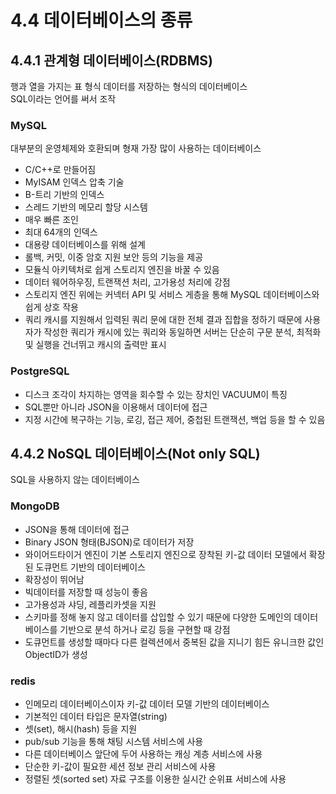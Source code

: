 # 4.4 데이터베이스의 종류  

## 4.4.1 관계형 데이터베이스(RDBMS)  
행과 열을 가지는 표 형식 데이터를 저장하는 형식의 데이터베이스  
SQL이라는 언어를 써서 조작  

### MySQL  
대부분의 운영체제와 호환되며 형재 가장 많이 사용하는 데이터베이스  
* C/C++로 만들어짐  
* MyISAM 인덱스 압축 기술  
* B-트리 기반의 인덱스  
* 스레드 기반의 메모리 할당 시스템  
* 매우 빠른 조인  
* 최대 64개의 인덱스  
* 대용량 데이터베이스를 위해 설계
* 롤백, 커밋, 이중 암호 지원 보안 등의 기능을 제공  
* 모듈식 아키텍처로 쉽게 스토리지 엔진을 바꿀 수 있음  
* 데이터 웨어하우징, 트랜잭션 처리, 고가용성 처리에 강점  
* 스토리지 엔진 위에는 커넥터 API 및 서비스 게층을 통해 MySQL 데이터베이스와 쉽게 상호 작용  
* 쿼리 캐시를 지원해서 입력된 쿼리 문에 대한 전체 결과 집합을 정하기 때문에 사용자가 작성한 쿼리가 캐시에 있는 쿼리와 동일하면 서버는 단순히 구문 분석, 최적화 및 실행을 건너뛰고 캐시의 출력만 표시  

### PostgreSQL  
* 디스크 조각이 차지하는 영역을 회수할 수 있는 장치인 VACUUM이 특징  
* SQL뿐만 아니라 JSON을 이용해서 데이터에 접근  
* 지정 시간에 복구하는 기능, 로깅, 접근 제어, 중첩된 트랜잭션, 백업 등을 할 수 있음  

## 4.4.2 NoSQL 데이터베이스(Not only SQL)  
SQL을 사용하지 않는 데이터베이스  

### MongoDB  
* JSON을 통해 데이터에 접근
* Binary JSON 형태(BJSON)로 데이터가 저장
* 와이어드타이거 엔진이 기본 스토리지 엔진으로 장착된 키-값 데이터 모델에서 확장된 도큐먼트 기반의 데이터베이스  
* 확장성이 뛰어남  
* 빅데이터를 저장할 때 성능이 좋음  
* 고가용성과 샤딩, 레플리카셋을 지원  
* 스키마를 정해 놓지 않고 데이터를 삽입할 수 있기 때문에 다양한 도메인의 데이터베이스를 기반으로 분석 하거나 로깅 등을 구현할 때 강점  
* 도큐먼트를 생성할 때마다 다른 컬렉션에서 중복된 값을 지니기 힘든 유니크한 값인 ObjectID가 생성  

### redis  
* 인메모리 데이터베이스이자 키-값 데이터 모델 기반의 데이터베이스  
* 기본적인 데이터 타입은 문자열(string)  
* 셋(set), 해시(hash) 등을 지원  
* pub/sub 기능을 통해 채팅 시스템 서비스에 사용  
* 다른 데이터베이스 앞단에 두어 사용하는 캐싱 계층 서비스에 사용  
* 단순한 키-값이 필요한 세션 정보 관리 서비스에 사용  
* 정렬된 셋(sorted set) 자료 구조를 이용한 실시간 순위표 서비스에 사용  